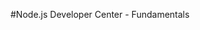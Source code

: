 <properties linkid="devnav-nodejs-fundamentals" urlDisplayName="Windows Azure Intro" headerExpose="" pageTitle="Windows Azure Node.js Fundamentals" metaKeywords="" footerExpose="" metaDescription="" umbracoNaviHide="0" disqusComments="1" />

#Node.js Developer Center - Fundamentals

<div chunk="../../../Shared/Chunks/fundamentals-landing.md" />